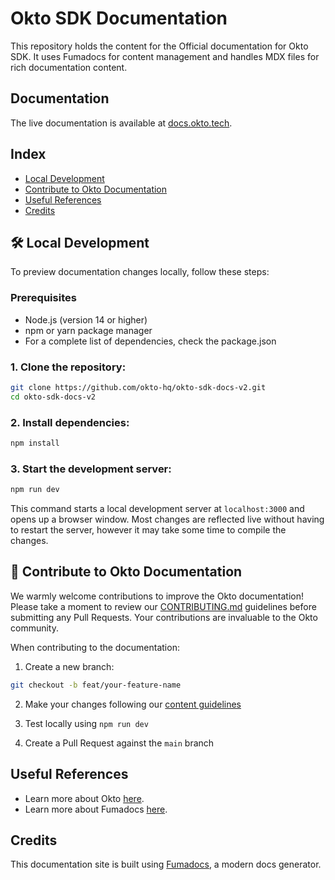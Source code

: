 # Okto SDK Documentation

This repository holds the content for the Official documentation for Okto SDK. It uses Fumadocs for content management and handles MDX files for rich documentation content.

## Documentation

The live documentation is available at [docs.okto.tech](https://docs.okto.tech).

## Index

- [Local Development](#local-development)
- [Contribute to Okto Documentation](#contribute-to-okto-documentation)
- [Useful References](#useful-references)
- [Credits](#credits)

## 🛠️ Local Development

To preview documentation changes locally, follow these steps:

### Prerequisites
- Node.js (version 14 or higher)
- npm or yarn package manager
- For a complete list of dependencies, check the package.json

### 1. Clone the repository:
```bash
git clone https://github.com/okto-hq/okto-sdk-docs-v2.git
cd okto-sdk-docs-v2
```

### 2. Install dependencies:
```bash
npm install
```

### 3. Start the development server:
```bash
npm run dev
```

This command starts a local development server at `localhost:3000` and opens up a browser window. Most changes are reflected live without having to restart the server, however it may take some time to compile the changes.

## 🤝 Contribute to Okto Documentation

We warmly welcome contributions to improve the Okto documentation! Please take a moment to review our [CONTRIBUTING.md](CONTRIBUTING.md) guidelines before submitting any Pull Requests. Your contributions are invaluable to the Okto community.

When contributing to the documentation:

1. Create a new branch:
```bash
git checkout -b feat/your-feature-name
```

2. Make your changes following our [content guidelines](CONTRIBUTING.md)

3. Test locally using `npm run dev`

4. Create a Pull Request against the `main` branch

## Useful References

- Learn more about Okto [here](https://okto.tech).
- Learn more about Fumadocs [here](https://fumadocs.vercel.app/docs/ui).

## Credits

This documentation site is built using [Fumadocs](https://fumadocs.vercel.app/), a modern docs generator.

